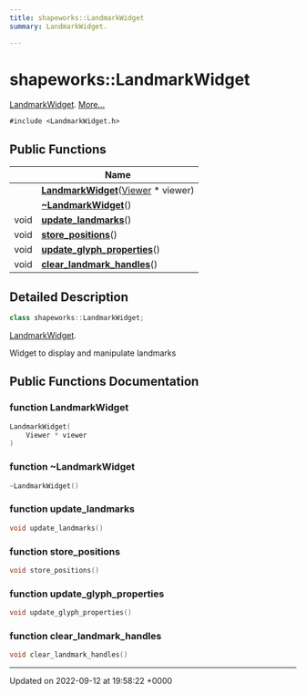 ```yaml
---
title: shapeworks::LandmarkWidget
summary: LandmarkWidget. 

---
```


# shapeworks::LandmarkWidget



[LandmarkWidget]().  [More...](#detailed-description)


`#include <LandmarkWidget.h>`

## Public Functions

|                | Name           |
| -------------- | -------------- |
| | **[LandmarkWidget](../Classes/classshapeworks_1_1LandmarkWidget.md#function-landmarkwidget)**([Viewer](../Classes/classshapeworks_1_1Viewer.md) * viewer) |
| | **[~LandmarkWidget](../Classes/classshapeworks_1_1LandmarkWidget.md#function-~landmarkwidget)**() |
| void | **[update_landmarks](../Classes/classshapeworks_1_1LandmarkWidget.md#function-update-landmarks)**() |
| void | **[store_positions](../Classes/classshapeworks_1_1LandmarkWidget.md#function-store-positions)**() |
| void | **[update_glyph_properties](../Classes/classshapeworks_1_1LandmarkWidget.md#function-update-glyph-properties)**() |
| void | **[clear_landmark_handles](../Classes/classshapeworks_1_1LandmarkWidget.md#function-clear-landmark-handles)**() |

## Detailed Description

```cpp
class shapeworks::LandmarkWidget;
```

[LandmarkWidget](). 

Widget to display and manipulate landmarks 

## Public Functions Documentation

### function LandmarkWidget

```cpp
LandmarkWidget(
    Viewer * viewer
)
```


### function ~LandmarkWidget

```cpp
~LandmarkWidget()
```


### function update_landmarks

```cpp
void update_landmarks()
```


### function store_positions

```cpp
void store_positions()
```


### function update_glyph_properties

```cpp
void update_glyph_properties()
```


### function clear_landmark_handles

```cpp
void clear_landmark_handles()
```


-------------------------------

Updated on 2022-09-12 at 19:58:22 +0000